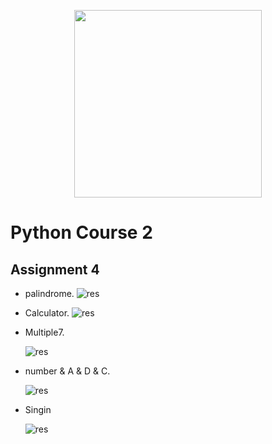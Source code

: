 <!-- ![res]() -->
  <p align="center"><a href="https://www.python.org/" target="_blank"><img src="https://www.python.org/static/img/python-logo@2x.png" width="300"></a></p>

  
# Python Course 2
## Assignment 4
- palindrome.
    ![res](https://github.com/MohamadNematizadeh/pythonon_course2/blob/main/Assignment%204/output/output_BMI.png?raw=true)
- Calculator.
    ![res](https://github.com/MohamadNematizadeh/pythonon_course2/blob/main/Assignment%204/output/output_Calculator.png?raw=true) 
- Multiple7.

    ![res](https://github.com/MohamadNematizadeh/pythonon_course2/blob/main/Assignment%204/output/output_Multiple7.png?raw=true)
- number & A & D & C.

    ![res](https://github.com/MohamadNematizadeh/pythonon_course2/blob/main/Assignment%204/output/output_number.png?raw=true) 
 - Singin

    ![res](https://github.com/MohamadNematizadeh/pythonon_course2/blob/main/Assignment%204/output/output_Sing_in.png?raw=true)
